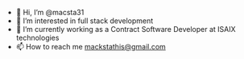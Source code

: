 - 👋 Hi, I’m @macsta31
- 👀 I’m interested in full stack development
- 🌱 I’m currently working as a Contract Software Developer at ISAIX technologies
- 📫 How to reach me mackstathis@gmail.com

